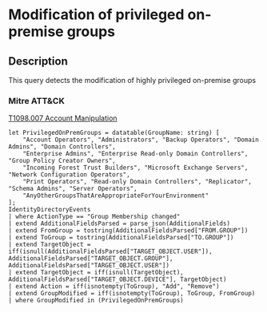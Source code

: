 # Modification of privileged on-premise groups

## Description
This query detects the modification of highly privileged on-premise groups

### Mitre ATT&CK

[T1098.007 Account Manipulation](https://attack.mitre.org/techniques/T1098/)

```KQL
let PrivilegedOnPremGroups = datatable(GroupName: string) [
    "Account Operators", "Administrators", "Backup Operators", "Domain Admins", "Domain Controllers",
    "Enterprise Admins", "Enterprise Read-only Domain Controllers", "Group Policy Creator Owners",
    "Incoming Forest Trust Builders", "Microsoft Exchange Servers", "Network Configuration Operators",
    "Print Operators", "Read-only Domain Controllers", "Replicator", "Schema Admins", "Server Operators",
	"AnyOtherGroupsThatAreAppropriateForYourEnvironment"
];
IdentityDirectoryEvents
| where ActionType == "Group Membership changed"
| extend AdditionalFieldsParsed = parse_json(AdditionalFields)
| extend FromGroup = tostring(AdditionalFieldsParsed["FROM.GROUP"])
| extend ToGroup = tostring(AdditionalFieldsParsed["TO.GROUP"])
| extend TargetObject = iff(isnull(AdditionalFieldsParsed["TARGET_OBJECT.USER"]), AdditionalFieldsParsed["TARGET_OBJECT.GROUP"], AdditionalFieldsParsed["TARGET_OBJECT.USER"])
| extend TargetObject = iff(isnull(TargetObject), AdditionalFieldsParsed["TARGET_OBJECT.DEVICE"], TargetObject)
| extend Action = iff(isnotempty(ToGroup), "Add", "Remove")
| extend GroupModified = iff(isnotempty(ToGroup), ToGroup, FromGroup)
| where GroupModified in (PrivilegedOnPremGroups)